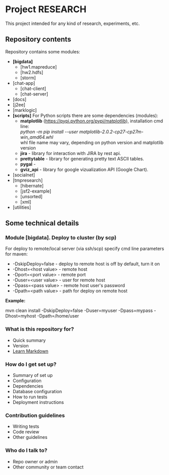 # Project RESEARCH #
This project intended for any kind of research, experiments, etc.

## Repository contents ##
Repository contains some modules:  
* **[bigdata]**
    * [hw1.mapreduce]
    * [hw2.hdfs]
    * [storm]
* [chat-app]
    * [chat-client]
    * [chat-server]
* [docs]
* [j2ee]
* [marklogic]
* **[scripts]** For Python scripts there are some dependencies (modules):
    * **matplotlib** (https://pypi.python.org/pypi/matplotlib), installation cmd line:  
      *python -m pip install --user matplotlib-2.0.2-cp27-cp27m-win_amd64.whl*          
      whl file name may vary, depending on python version and matplotlib version    
    * **jira** - library for interaction with JIRA by rest api.
    * **prettytable** - library for generating pretty text ASCII tables.
    * **pygal** -  
    * **gviz_api** - library for google vizualization API (Google Chart). 
* [socialnet]
* [tmpresearch]
    * [hibernate]
    * [jsf2-example]
    * [unsorted]
    * [xml]
* [utilities]

## Some technical details ##
### Module [bigdata]. Deploy to cluster (by scp) ###
For deploy to remote/local server (via ssh/scp) specify cmd line parameters for maven:
* -DskipDeploy=false - deploy to remote host is off by default, turn it on
* -Dhost=\<host value> - remote host
* -Dport=\<port value> - remote port 
* -Duser=\<user value> - user for remote host
* -Dpass=\<pass value> - remote host user's password
* -Dpath=\<path value> - path for deploy on remote host

**Example:**

mvn clean install -DskipDeploy=false -Duser=myuser -Dpass=mypass -Dhost=myhost -Dpath=/home/user

### What is this repository for? ###

* Quick summary
* Version
* [Learn Markdown](https://bitbucket.org/tutorials/markdowndemo)

### How do I get set up? ###

* Summary of set up
* Configuration
* Dependencies
* Database configuration
* How to run tests
* Deployment instructions

### Contribution guidelines ###

* Writing tests
* Code review
* Other guidelines

### Who do I talk to? ###

* Repo owner or admin
* Other community or team contact